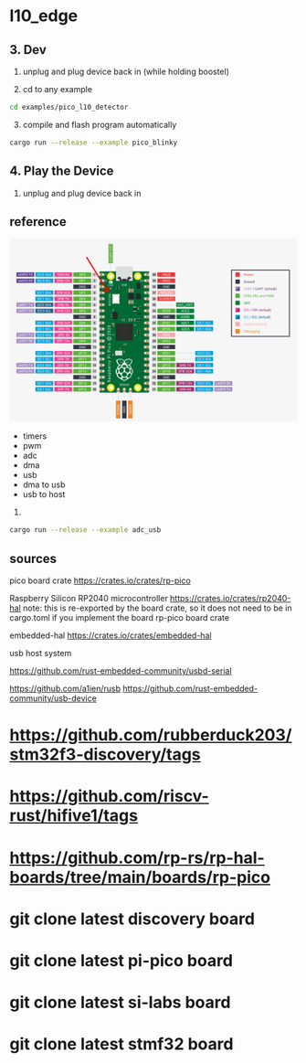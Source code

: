# l10_edge


## 3. Dev

1. unplug and plug device back in (while holding boostel)

2. cd to any example
```sh
cd examples/pico_l10_detector
```
3. compile and flash program automatically
```sh
cargo run --release --example pico_blinky
```

## 4. Play the Device

1. unplug and plug device back in




## reference

![Alt Text](./docs/datasheet.png)


* timers
* pwm
* adc
* dma
* usb
* dma to usb
* usb to host


1. 
```bash
cargo run --release --example adc_usb
```

## sources

pico board crate
https://crates.io/crates/rp-pico

Raspberry Silicon RP2040 microcontroller
https://crates.io/crates/rp2040-hal
note: this is re-exported by the board crate, so it does not need to be in cargo.toml if you implement the board rp-pico board crate 

embedded-hal
https://crates.io/crates/embedded-hal


usb host system

https://github.com/rust-embedded-community/usbd-serial

https://github.com/a1ien/rusb
https://github.com/rust-embedded-community/usb-device


# https://github.com/rubberduck203/stm32f3-discovery/tags
# https://github.com/riscv-rust/hifive1/tags
# https://github.com/rp-rs/rp-hal-boards/tree/main/boards/rp-pico
# git clone latest discovery board
# git clone latest pi-pico board
# git clone latest si-labs board
# git clone latest stmf32 board
